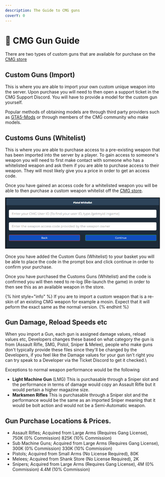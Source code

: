 ```yaml
---
description: The Guide to CMG guns
coverY: 0
---
```


# 🔫 CMG Gun Guide

There are two types of custom guns that are available for purchase on the [CMG store](https://store.cmgstudios.net/)&#x20;

## Custom Guns (Import)

This is where you are able to import your own custom unique weapon into the server. Upon purchase you will need to then open a support ticket in the CMG Support Discord. You will have to provide a model for the custom gun yourself.



Popular methods of obtaining models are through third party providers such as [GTA5-Mods](https://www.gta5-mods.com/) or through members of the CMG community who make models.

## Customs Guns (Whitelist)

This is where you are able to purchase access to a pre-existing weapon that has been imported into the server by a player. To gain access to someone's weapon you will need to first make contact with someone who has a whitelisted weapon and ask them if you are able to purchase access to their weapon. They will most likely give you a price in order to get an access code.

Once you have gained an access code for a whitelisted weapon you will be able to then purchase a custom weapon whitelist off the [CMG store](https://store.cmgstudios.net/).&#x20;

![You will be prompted with your perm ID which you can get through /getmyid in game](<.gitbook/assets/image (103).png>)

Once you have added the Custom Guns (Whitelist) to your basket you will be able to place the code in the prompt box and click continue in order to confirm your purchase.

Once you have purchased the Customs Guns (Whitelist) and the code is confirmed you will then need to re-log (Re-launch the game) in order to then see this as an available weapon in the store.

{% hint style="info" %}
If you are to import a custom weapon that is a re-skin of an existing CMG weapon for example a mosin. Expect that it will peform the exact same as the normal version.
{% endhint %}

## Gun Damage, Reload Speeds etc

When you import a Gun, each gun is assigned damage values, reload values etc, Developers changes these based on what category the gun is from (Assault Rifle, SMG, Pistol, Sniper & Melee), people who make guns don't typically provide these files since they'll be changed by the Developers, if you feel like the Damage values for your gun isn't right you can try speak to a Developer via the Ticket Discord to get it checked.\


Exceptions to normal weapon performance would be the following

* **Light Machine Gun** (LMG) This is purchasable through a Sniper slot and the performance in terms of damage would copy an Assault Rifle but it would pertain a higher magazine size.&#x20;
* **Marksmen Rifles** This is purchasable through a Sniper slot and the performance would be the same as an imported Sniper meaning that it would be bolt action and would not be a Semi-Automatic weapon.

## Gun Purchase Locations & Prices.



* Assault Rifles; Acquired from Large Arms (Requires Gang License), 750K (0% Commission) 825K (10% Commission)
* Sub Machine Guns; Acquired from Large Arms (Requires Gang License), 300K (0% Commission) 330K (10% Commission)
* Pistols; Acquired from Small Arms (No License Required), 80K
* Melees; Acquired from Shank Store (No License Required), 2K
* Snipers; Acquired from Large Arms (Requires Gang License), 4M (0% Commission) 4.4M (10% Commission)

